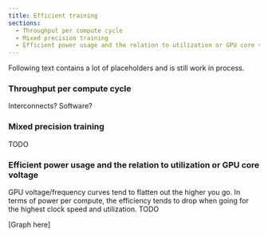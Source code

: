 ```yaml
---
title: Efficient training
sections:
  - Throughput per compute cycle
  - Mixed precision training
  - Efficient power usage and the relation to utilization or GPU core voltage
---
```


Following text contains a lot of placeholders and is still work in process.

### Throughput per compute cycle

Interconnects? Software?

### Mixed precision training

TODO

### Efficient power usage and the relation to utilization or GPU core voltage

GPU voltage/frequency curves tend to flatten out the higher you go. In terms of power per compute, the efficiency tends to drop when going for the highest clock speed and utilization. TODO

[Graph here]

